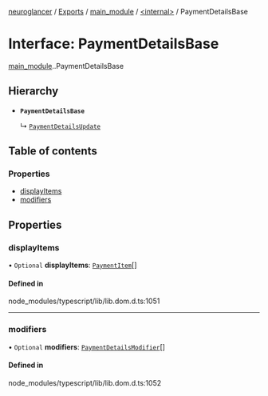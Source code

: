 [neuroglancer](../README.md) / [Exports](../modules.md) / [main\_module](../modules/main_module.md) / [<internal\>](../modules/main_module._internal_.md) / PaymentDetailsBase

# Interface: PaymentDetailsBase

[main_module](../modules/main_module.md).[<internal>](../modules/main_module._internal_.md).PaymentDetailsBase

## Hierarchy

- **`PaymentDetailsBase`**

  ↳ [`PaymentDetailsUpdate`](main_module._internal_.PaymentDetailsUpdate.md)

## Table of contents

### Properties

- [displayItems](main_module._internal_.PaymentDetailsBase.md#displayitems)
- [modifiers](main_module._internal_.PaymentDetailsBase.md#modifiers)

## Properties

### displayItems

• `Optional` **displayItems**: [`PaymentItem`](main_module._internal_.PaymentItem.md)[]

#### Defined in

node_modules/typescript/lib/lib.dom.d.ts:1051

___

### modifiers

• `Optional` **modifiers**: [`PaymentDetailsModifier`](main_module._internal_.PaymentDetailsModifier.md)[]

#### Defined in

node_modules/typescript/lib/lib.dom.d.ts:1052
